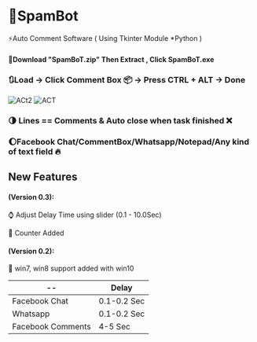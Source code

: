 # 🤖SpamBot
⚡Auto Comment Software ( Using Tkinter Module *Python )
#### 🚀Download "SpamBoT.zip" Then Extract , Click SpamBoT.exe
### 🔃Load -> Click Comment Box 📦 -> Press CTRL + ALT -> Done
![ACt2](https://raw.githubusercontent.com/RaihanEXE99/Spam-Bot/main/Auto-Comment-Tkinter_%20Auto%20Comment%20Software(%20Using%20Tkinter%20Module%20_Python%20)RaihanEXE99.gif)
![ACT](https://raw.githubusercontent.com/RaihanEXE99/Spam-Bot/main/tutorial.gif)


### 🌗 Lines == Comments & Auto close when task finished ❌
### 🌔Facebook Chat/CommentBox/Whatsapp/Notepad/Any kind of text field 🔥
## New Features 
#### (Version 0.3):
⌚ Adjust Delay Time using slider (0.1 - 10.0Sec)

👾 Counter Added

#### (Version 0.2):
👾 win7, win8 support added with win10


-- | Delay |
--- | --- |
Facebook Chat | 0.1-0.2 Sec |
Whatsapp | 0.1-0.2 Sec |
Facebook Comments | 4-5 Sec |

